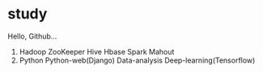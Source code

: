 # study
Hello, Github...

1. Hadoop ZooKeeper Hive Hbase Spark Mahout
2. Python Python-web(Django) Data-analysis Deep-learning(Tensorflow)
